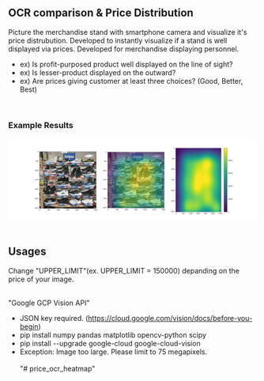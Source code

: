 ## OCR comparison & Price Distribution
Picture the merchandise stand with smartphone camera and visualize it's price distrubution. 
Developed to instantly visualize if a stand is well displayed via prices. 
Developed for merchandise displaying personnel.
 - ex) Is profit-purposed product well displayed on the line of sight?
 - ex) Is lesser-product displayed on the outward?
 - ex) Are prices giving customer at least three choices? (Good, Better, Best)
<br />


### Example Results
![example](examples/sample_result.jpg)
<br /><br />


## Usages
Change "UPPER_LIMIT"(ex. UPPER_LIMIT = 150000) depanding on the price of your image.
<br /><br />


"Google GCP Vision API"
 - JSON key required. (https://cloud.google.com/vision/docs/before-you-begin)
 - pip install numpy pandas matplotlib opencv-python scipy
 - pip install --upgrade google-cloud google-cloud-vision
  - Exception: Image too large. Please limit to 75 megapixels.
<br /><br />
"# price_ocr_heatmap" 
